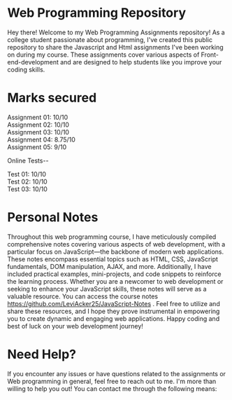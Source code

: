 # Web Programming Repository
Hey there! Welcome to my Web Programming Assignments repository! As a college student passionate about programming, I've created this public repository to share the Javascript and Html assignments I've been working on during my course. These assignments cover various aspects of Front-end-development and are designed to help students like you improve your coding skills.

# Marks secured 

 Assignment 01: 10/10                                                                                                                                           
 Assignment 02: 10/10                                                                                                                                                   
 Assignment 03: 10/10                                                                                                                                       
 Assignment 04: 8.75/10                                                                                                                                                   
 Assignment 05: 9/10                                                                                                                                                  
                                                                                                                                    
                                                                                                                                                                    
Online Tests--

Test 01: 10/10                                                                                                                                                  
Test 02: 10/10                                                                                                                                                  
Test 03: 10/10

# Personal Notes
Throughout this web programming course, I have meticulously compiled comprehensive notes covering various aspects of web development, with a particular focus on JavaScript—the backbone of modern web applications. These notes encompass essential topics such as HTML, CSS, JavaScript fundamentals, DOM manipulation, AJAX, and more. Additionally, I have included practical examples, mini-projects, and code snippets to reinforce the learning process. Whether you are a newcomer to web development or seeking to enhance your JavaScript skills, these notes will serve as a valuable resource. You can access the course notes https://github.com/LeviAcker25/JavaScript-Notes . Feel free to utilize and share these resources, and I hope they prove instrumental in empowering you to create dynamic and engaging web applications. Happy coding and best of luck on your web development journey!

# Need Help?
If you encounter any issues or have questions related to the assignments or Web programming in general, feel free to reach out to me. I'm more than willing to help you out! You can contact me through the following means:



